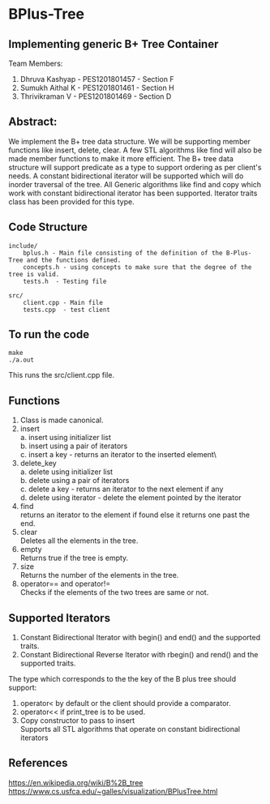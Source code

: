 # BPlus-Tree

## Implementing generic B+ Tree Container

Team Members: 

1. Dhruva Kashyap  - PES1201801457 - Section F
2. Sumukh Aithal K - PES1201801461 - Section H
3. Thrivikraman V  - PES1201801469 - Section D

## Abstract:
We implement the B+ tree data structure. We will be supporting member functions like insert, delete, clear. 
A few STL algorithms like find will also be made member functions to make it more efficient. 
The B+ tree data structure will support predicate as a type to support ordering as per client's needs. 
A constant bidirectional iterator will be supported which will do inorder traversal of the tree. 
All Generic algorithms like find and copy which work with constant bidirectional iterator has been supported. 
Iterator traits class has been provided for this type.

## Code Structure
```
include/
    bplus.h - Main file consisting of the definition of the B-Plus-Tree and the functions defined.
    concepts.h - using concepts to make sure that the degree of the tree is valid.
    tests.h  - Testing file
```
```
src/
    client.cpp - Main file
    tests.cpp  - test client
```
## To run the code
```
make
./a.out
```
This runs the src/client.cpp file.

## Functions

1. Class is made canonical.
2. insert\
    a. insert using initializer list\
    b. insert using a pair of iterators\
    c. insert a key - returns an iterator to the inserted element\
3. delete_key\
    a. delete using initializer list\
    b. delete using a pair of iterators\
    c. delete a key - returns an iterator to the next element if any\
    d. delete using iterator - delete the element pointed by the iterator
4. find\
    returns an iterator to the element if found else it returns one past the end.
5. clear\
    Deletes all the elements in the tree.
6. empty\
    Returns true if the tree is empty.
7. size\
    Returns the number of the elements in the tree.
8. operator== and operator!=\
    Checks if the elements of the two trees are same or not.

## Supported Iterators

1. Constant Bidirectional Iterator with begin() and end() and the supported traits.
2. Constant Bidirectional Reverse Iterator with rbegin() and rend() and the supported traits.

The type which corresponds to the the key of the B plus tree should support:
1. operator< by default or the client should provide a comparator.
2. operator<< if print_tree is to be used. 
3. Copy constructor to pass to insert\
Supports all STL algorithms that operate on constant bidirectional iterators


## References

https://en.wikipedia.org/wiki/B%2B_tree \
https://www.cs.usfca.edu/~galles/visualization/BPlusTree.html
